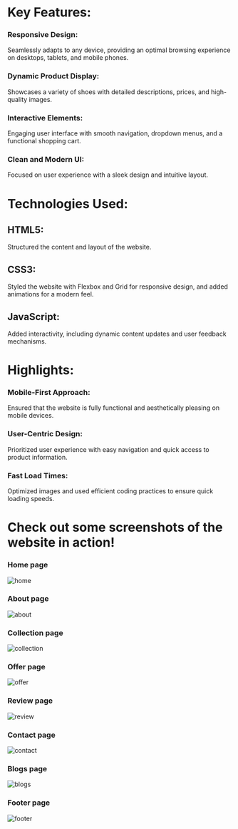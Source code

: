 # Key Features:

### Responsive Design:
Seamlessly adapts to any device, providing an optimal browsing experience on desktops, tablets, and mobile phones.

### Dynamic Product Display: 
Showcases a variety of shoes with detailed descriptions, prices, and high-quality images.

### Interactive Elements: 
Engaging user interface with smooth navigation, dropdown menus, and a functional shopping cart.

### Clean and Modern UI:
Focused on user experience with a sleek design and intuitive layout.



# Technologies Used:

## HTML5: 
Structured the content and layout of the website.


## CSS3: 
Styled the website with Flexbox and Grid for responsive design, and added animations for a modern feel.


## JavaScript: 
Added interactivity, including dynamic content updates and user feedback mechanisms.



# Highlights:

### Mobile-First Approach: 
Ensured that the website is fully functional and aesthetically pleasing on mobile devices.

### User-Centric Design: 
Prioritized user experience with easy navigation and quick access to product information.

### Fast Load Times: 
Optimized images and used efficient coding practices to ensure quick loading speeds.





# Check out some screenshots of the website in action!

### Home page 
![home](https://github.com/ArulananthamSatheeska/Responsive-shoe-shop-website/assets/170884177/72b05897-57d7-456d-a77d-7a4a07044de5)



### About page
![about](https://github.com/ArulananthamSatheeska/Responsive-shoe-shop-website/assets/170884177/06b530f7-05bc-4796-b07d-1b2f88ce0c59)


### Collection page
![collection](https://github.com/ArulananthamSatheeska/Responsive-shoe-shop-website/assets/170884177/864b70b0-3fe3-444a-a6a9-d8cf31e2ee8a)


### Offer page
![offer](https://github.com/ArulananthamSatheeska/Responsive-shoe-shop-website/assets/170884177/e175f37e-1274-4911-ae12-6966d1e3b75b)


### Review page
![review](https://github.com/ArulananthamSatheeska/Responsive-shoe-shop-website/assets/170884177/556c37bd-8091-43f4-bfe0-eed8b3e5bd58)


### Contact page
![contact](https://github.com/ArulananthamSatheeska/Responsive-shoe-shop-website/assets/170884177/c479e15a-dc9d-4d0b-b300-32acb93bd4c9)


### Blogs page
![blogs](https://github.com/ArulananthamSatheeska/Responsive-shoe-shop-website/assets/170884177/6490e639-8b9b-4435-a622-f1a07464a125)


### Footer page
![footer](https://github.com/ArulananthamSatheeska/Responsive-shoe-shop-website/assets/170884177/e2c8c350-1321-4e67-802a-e09345764e19)
